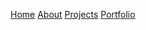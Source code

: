 
[<u>Home</u>](README.md)   <!--comment--> 
[<u>About</u>](ABOUTME.md)
[<u>Projects</u>](PROJECTS.md)
[<u>Portfolio</u>](PORTFOLIO.md)


